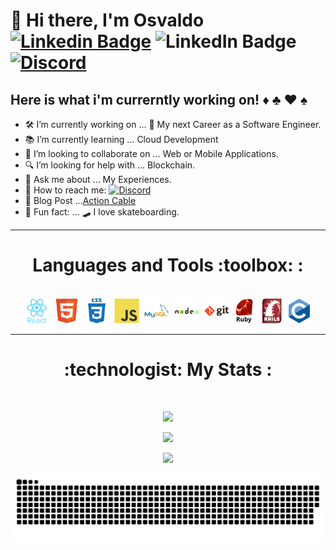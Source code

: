 # 👋 Hi there, I'm Osvaldo [![Linkedin Badge](https://img.shields.io/badge/-osvaldo&nbsp;-blue?style=flat&logo=Linkedin&logoColor=white)](https://www.linkedin.com/in/iosvaldo//) <img id="badges" src="https://komarev.com/ghpvc/?username=iosvaldo&style=flat&color=blueviolet" alt="LinkedIn Badge"/><img/> <a href="https://discord.gg/pR5nybHuD6"><img src="https://img.shields.io/static/v1?logo=discord&label=&message=Join the DevChat Community &color=36393f&style=flat" alt="Discord"></a> 


## Here is what i'm currerntly working on! :diamonds: :clubs: :hearts: :spades: 


- :hammer_and_wrench: I’m currently working on ... :speech_balloon: My next Career as a Software Engineer.
- :books: I’m currently learning ... Cloud Development
- :busts_in_silhouette: I’m looking to collaborate on ... Web or Mobile Applications.
- :mag: I’m looking for help with ... Blockchain.
- :microphone: Ask me about ... My Experiences. 
- :email: How to reach me:  <a href="https://discordapp.com/users/1042614407865323580"><img src="https://img.shields.io/static/v1?logo=discord&label=&message=Discord &color=36393f&style=flat" alt="Discord"></a>
- :telescope: Blog Post ...<a href= "https://www.iosvaldo.com/html/capstone.html">Action Cable</a>
- :jigsaw: Fun fact: ... :skateboard:  I love skateboarding. 




 
------------------

### 

 

  <h1 align = "center"> Languages and Tools :toolbox: :</h1>  <br />
<div align = "center">
  <img src="https://github.com/devicons/devicon/blob/master/icons/react/react-original-wordmark.svg" title="React" alt="React" width="40" height="40"/>&nbsp;
  <img src="https://github.com/devicons/devicon/blob/master/icons/html5/html5-original.svg" title="HTML5" alt="HTML" width="40" height="40"/>&nbsp;
  <img src="https://github.com/devicons/devicon/blob/master/icons/css3/css3-plain-wordmark.svg"  title="CSS3" alt="CSS" width="40" height="40"/>&nbsp;
  <img src="https://github.com/devicons/devicon/blob/master/icons/javascript/javascript-original.svg" title="JavaScript" alt="JavaScript" width="40" height="40"/>&nbsp;
  <img src="https://github.com/devicons/devicon/blob/master/icons/mysql/mysql-original-wordmark.svg" title="MySQL"  alt="MySQL" width="40" height="40"/>&nbsp;
  <img src="https://github.com/devicons/devicon/blob/master/icons/nodejs/nodejs-original-wordmark.svg" title="NodeJS" alt="NodeJS" width="40" height="40"/>&nbsp;
  <img src="https://github.com/devicons/devicon/blob/master/icons/git/git-original-wordmark.svg" title="Git" **alt="Git" width="40" height="40"/>
  <img src="https://github.com/devicons/devicon/blob/master/icons/ruby/ruby-original-wordmark.svg" title="Ruby" **alt="Ruby" width="40" height="40"/>
  <img src="https://github.com/devicons/devicon/blob/master/icons/rails/rails-original-wordmark.svg" title="Rails" **alt="Rails" width="40" height="40"/>
   <img src="https://github.com/devicons/devicon/blob/master/icons/c/c-original.svg" title="C Programming" **alt="C Programming" width="40" height="40"/>

</div>

------------------
### 

<h1 align = "center"> :technologist: My Stats :</h1>  <br />
<p align = "center"><img src="https://github-readme-stats.vercel.app/api?username=iosvaldo&show_icons=true&theme=highcontrast"/></p>

<p align = "center"><img src="http://github-readme-streak-stats.herokuapp.com?user=iosvaldo&theme=Javascript"/></p>
<p align = "center"><img src="https://github-readme-stats.vercel.app/api/top-langs/?username=iosvaldo&layout=compact&theme=vision-friendly-dark"/></p>
<p align = "center"><img src="https://github.com/iosvaldo/iosvaldo/blob/output/github-contribution-grid-snake-dark.svg#gh-dark-mode-only"/></p>
  
